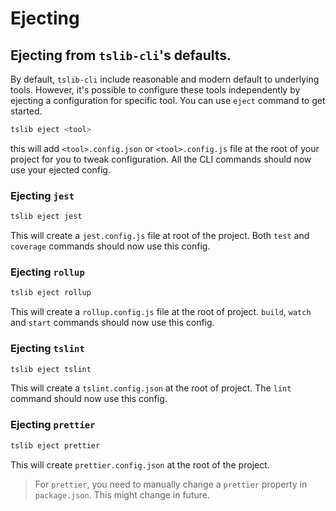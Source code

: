 # Ejecting

## Ejecting from `tslib-cli`'s defaults.

By default, `tslib-cli` include reasonable and modern default to underlying tools. However, it's possible to configure these tools independently by ejecting a configuration for specific tool. You can use `eject` command to get started.

```bash
tslib eject <tool>
```

this will add `<tool>.config.json` or `<tool>.config.js` file at the root of your project for you to tweak configuration. All the CLI commands should now use your ejected config.

### Ejecting `jest`

```bash
tslib eject jest
```

This will create a `jest.config.js` file at root of the project. Both `test` and `coverage` commands should now use this config.

### Ejecting `rollup`

```bash
tslib eject rollup
```

This will create a `rollup.config.js` file at the root of project. `build`, `watch` and `start` commands should now use this config.

### Ejecting `tslint`

```bash
tslib eject tslint
```

This will create a `tslint.config.json` at the root of project. The `lint` command should now use this config.

### Ejecting `prettier`

```bash
tslib eject prettier
```

This will create `prettier.config.json` at the root of the project. 

> For `prettier`, you need to manually change a `prettier` property in `package.json`. This might change in future.

